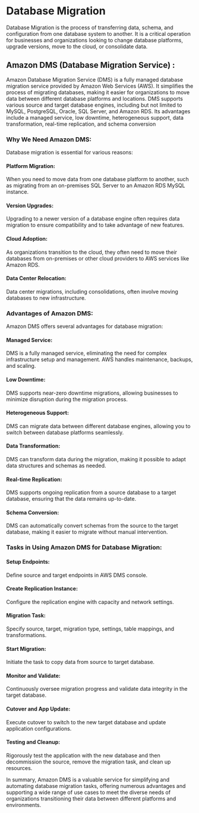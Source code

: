 # Database Migration

Database Migration is the process of transferring data, schema, and configuration from one database system to another. It is a critical operation for businesses and organizations looking to change database platforms, upgrade versions, move to the cloud, or consolidate data.

## Amazon DMS (Database Migration Service) :
Amazon Database Migration Service (DMS) is a fully managed database migration service provided by Amazon Web Services (AWS). It simplifies the process of migrating databases, making it easier for organizations to move data between different database platforms and locations. DMS supports various source and target database engines, including but not limited to MySQL, PostgreSQL, Oracle, SQL Server, and Amazon RDS.
Its advantages include a managed service, low downtime, heterogeneous support, data transformation, real-time replication, and schema conversion


### Why We Need Amazon DMS:

Database migration is essential for various reasons:

#### Platform Migration: 
When you need to move data from one database platform to another, such as migrating from an on-premises SQL Server to an Amazon RDS MySQL instance.

#### Version Upgrades: 
Upgrading to a newer version of a database engine often requires data migration to ensure compatibility and to take advantage of new features.

#### Cloud Adoption:
As organizations transition to the cloud, they often need to move their databases from on-premises or other cloud providers to AWS services like Amazon RDS.

#### Data Center Relocation: 
Data center migrations, including consolidations, often involve moving databases to new infrastructure.


### Advantages of Amazon DMS:

Amazon DMS offers several advantages for database migration:

#### Managed Service: 
DMS is a fully managed service, eliminating the need for complex infrastructure setup and management. AWS handles maintenance, backups, and scaling.

#### Low Downtime: 
DMS supports near-zero downtime migrations, allowing businesses to minimize disruption during the migration process.

#### Heterogeneous Support: 
DMS can migrate data between different database engines, allowing you to switch between database platforms seamlessly.

#### Data Transformation: 
DMS can transform data during the migration, making it possible to adapt data structures and schemas as needed.

#### Real-time Replication: 
DMS supports ongoing replication from a source database to a target database, ensuring that the data remains up-to-date.

#### Schema Conversion: 
DMS can automatically convert schemas from the source to the target database, making it easier to migrate without manual intervention.


### Tasks in Using Amazon DMS for Database Migration:

#### Setup Endpoints: 
Define source and target endpoints in AWS DMS console.

#### Create Replication Instance: 
Configure the replication engine with capacity and network settings.

#### Migration Task:
Specify source, target, migration type, settings, table mappings, and transformations.

#### Start Migration:
Initiate the task to copy data from source to target database.

#### Monitor and Validate:
Continuously oversee migration progress and validate data integrity in the target database.

#### Cutover and App Update:
Execute cutover to switch to the new target database and update application configurations.

#### Testing and Cleanup: 
Rigorously test the application with the new database and then decommission the source, remove the migration task, and clean up resources.




In summary, Amazon DMS is a valuable service for simplifying and automating database migration tasks, offering numerous advantages and supporting a wide range of use cases to meet the diverse needs of organizations transitioning their data between different platforms and environments.
